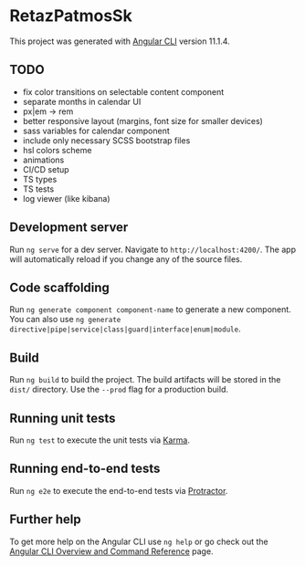 # RetazPatmosSk

This project was generated with [Angular CLI](https://github.com/angular/angular-cli) version 11.1.4.

## TODO

- fix color transitions on selectable content component
- separate months in calendar UI  
- px|em -> rem
- better responsive layout (margins, font size for smaller devices)
- sass variables for calendar component
- include only necessary SCSS bootstrap files
- hsl colors scheme
- animations
- CI/CD setup
- TS types
- TS tests
- log viewer (like kibana)

## Development server

Run `ng serve` for a dev server. Navigate to `http://localhost:4200/`. The app will automatically reload if you change any of the source files.

## Code scaffolding

Run `ng generate component component-name` to generate a new component. You can also use `ng generate directive|pipe|service|class|guard|interface|enum|module`.

## Build

Run `ng build` to build the project. The build artifacts will be stored in the `dist/` directory. Use the `--prod` flag for a production build.

## Running unit tests

Run `ng test` to execute the unit tests via [Karma](https://karma-runner.github.io).

## Running end-to-end tests

Run `ng e2e` to execute the end-to-end tests via [Protractor](http://www.protractortest.org/).

## Further help

To get more help on the Angular CLI use `ng help` or go check out the [Angular CLI Overview and Command Reference](https://angular.io/cli) page.
